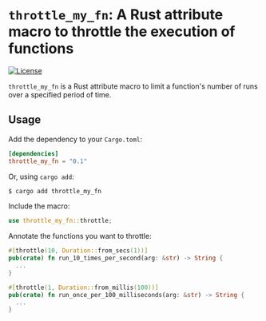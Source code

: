 # `throttle_my_fn`: A Rust attribute macro to throttle the execution of functions

[![License](https://img.shields.io/github/license/fredmorcos/throttle_my_fn?style=for-the-badge)](https://github.com/fredmorcos/throttle_my_fn/blob/main/LICENSE)

`throttle_my_fn` is a Rust attribute macro to limit a function's number of runs over a
specified period of time.

## Usage

Add the dependency to your `Cargo.toml`:

```toml
[dependencies]
throttle_my_fn = "0.1"
```

Or, using `cargo add`:

```sh
$ cargo add throttle_my_fn
```

Include the macro:

```rust
use throttle_my_fn::throttle;
```

Annotate the functions you want to throttle:

```rust
#[throttle(10, Duration::from_secs(1))]
pub(crate) fn run_10_times_per_second(arg: &str) -> String {
  ...
}

#[throttle(1, Duration::from_millis(100))]
pub(crate) fn run_once_per_100_milliseconds(arg: &str) -> String {
  ...
}
```
